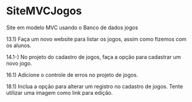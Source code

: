 # SiteMVCJogos
Site em modelo MVC usando o Banco de dados jogos

13.1)  Faça um novo website para listar os jogos, assim como fizemos com os alunos. 

14.1-) No projeto do cadastro de jogos, faça a opção para cadastrar um novo jogo. 

16.1) Adicione o controle de erros no projeto de jogos. 

18.1) Inclua a opção para alterar um registro no cadastro de jogos.  Tente utilizar uma imagem como link para 
edição.

